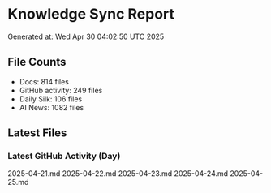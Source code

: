 # Knowledge Sync Report
Generated at: Wed Apr 30 04:02:50 UTC 2025

## File Counts
- Docs: 814 files
- GitHub activity: 249 files
- Daily Silk: 106 files
- AI News: 1082 files

## Latest Files
### Latest GitHub Activity (Day)
2025-04-21.md
2025-04-22.md
2025-04-23.md
2025-04-24.md
2025-04-25.md
